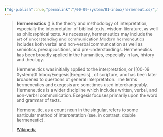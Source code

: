 ```yaml
---
{"dg-publish":true,"permalink":"/00-09-system/01-inbox/hermeneutics/","created":"2023-10-03","updated":"2024-02-14"}
---
```



> **Hermeneutics** () is the theory and methodology of interpretation, especially the interpretation of biblical texts, wisdom literature, as well as philosophical texts. As necessary, hermeneutics may include the art of understanding and communication.Modern hermeneutics includes both verbal and non-verbal communication as well as semiotics, presuppositions, and pre-understandings. Hermeneutics has been broadly applied in the humanities, especially in law, history and theology.
> 
> Hermeneutics was initially applied to the interpretation, or [[00-09 System/01 Inbox/Exegesis\|Exegesis]], of scripture, and has been later broadened to questions of general interpretation. The terms hermeneutics and exegesis are sometimes used interchangeably. Hermeneutics is a wider discipline which includes written, verbal, and non-verbal communication. Exegesis focuses primarily upon the word and grammar of texts.
> 
> Hermeneutic, as a count noun in the singular, refers to some particular method of interpretation (see, in contrast, double hermeneutic).
> 
> [Wikipedia](https://en.wikipedia.org/wiki/Hermeneutics)
